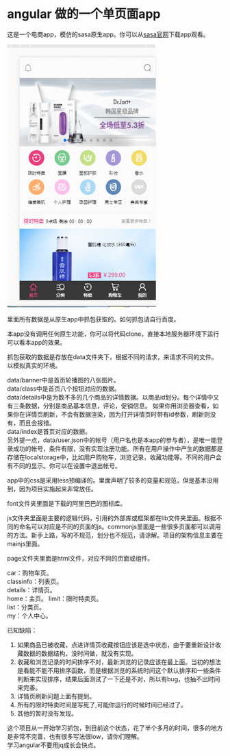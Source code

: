 # angular 做的一个单页面app 
这是一个电商app，模仿的sasa原生app。你可以从[sasa官网](http://www.sasa.com/)下载app观看。


![alt](biuti.gif)

里面所有数据是从原生app中抓包获取的。如何抓包请自行百度。

本app没有调用任何原生功能，你可以将代码clone，直接本地服务器环境下运行可以看本app的效果。

抓包获取的数据是存放在data文件夹下，根据不同的请求，来请求不同的文件。以模拟真实的环境。

data/banner中是首页轮播图的八张图片。  
data/class中是首页八个按钮对应的数据。  
data/details中是为数不多的几个商品的详情数据。以商品id划分。每个详情中又有三条数据，分别是商品基本信息，评论，促销信息。  如果你用浏览器查看，如果你在详情页刷新，不会有数据渲染，因为打开详情页时带有id参数，刷新则没有，而且会报错。  
data/index是首页对应的数据。  
另外提一点，data/user.json中的帐号（用户名也是本app的参与者），是唯一能登录成功的帐号，条件有限，没有实现注册功能。所有在用户操作中产生的数据都是存储在localstorage中，比如用户购物车，浏览记录，收藏功能等。不同的用户会有不同的显示。你可以在设置中退出帐号。  

app中的css是采用less预编译的。里面声明了较多的变量和规范，但是基本没用到，因为项目实施起来非常放任。  

font文件夹里面是下载的阿里巴巴的图标库。  

js文件夹里面是主要的逻辑代码，引用的外部库或框架都在lib文件夹里面。根据不同的命名可以对应是不同的页面的js。commonjs里面是一些很多页面都可以调用的方法。新手上路，写的不规范，划分也不规范，请谅解。项目的架构信息主要在mainjs里面。  

page文件夹里面是html文件，对应不同的页面或组件。

car：购物车页。  
classinfo：列表页。  
details：详情页。  
home：主页。
limit：限时特卖页。  
list：分类页。  
my：个人中心。




已知缺陷：  
1. 如果商品已被收藏，点进详情页收藏按钮应该是选中状态，由于要重新设计收藏数据的数据结构，没时间做，就没有实现。
2. 收藏和浏览记录的时间排序不对，最新浏览的记录应该在最上面。当初的想法是看能不能不用排序函数，而是根据浏览的系统时间这个默认排序和一些条件判断来实现排序，结果后面测试了一下还是不对，所以有bug，也抽不出时间来完善。
3. 详情页刷新问题上面有提到。  
4. 所有的限时特卖时间是写死了,可能你运行的时候时间已经过了。  
5. 其他的暂时没有发现。  


这个项目从一开始学习抓包，到目前这个状态，花了半个多月的时间，很多的地方是非常不完善，也有很多写法很low，请你们理解。  
学习angular不要用jq成长会快点。


